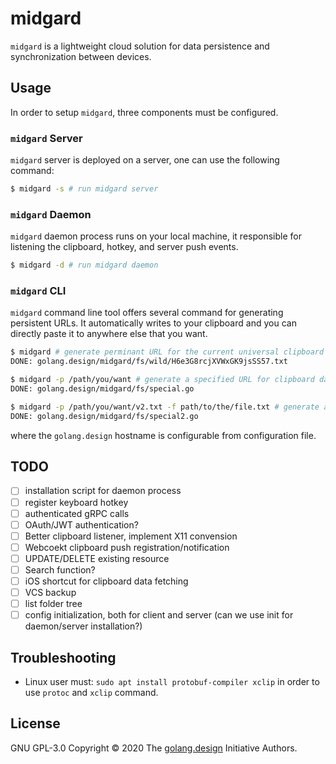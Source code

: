 # midgard

`midgard` is a lightweight cloud solution for data persistence and
synchronization between devices.

## Usage

In order to setup `midgard`, three components must be configured.

### `midgard` Server

`midgard` server is deployed on a server, one can use the following command:

```sh
$ midgard -s # run midgard server
```

### `midgard` Daemon

`midgard` daemon process runs on your local machine, it responsible for
listening the clipboard, hotkey, and server push events.

```sh
$ midgard -d # run midgard daemon
```

### `midgard` CLI

`midgard` command line tool offers several command for generating persistent
URLs. It automatically writes to your clipboard and you can directly paste
it to anywhere else that you want.

```sh
$ midgard # generate perminant URL for the current universal clipboard data
DONE: golang.design/midgard/fs/wild/H6e3G8rcjXVWxGK9jsSS57.txt

$ midgard -p /path/you/want # generate a specified URL for clipboard data
DONE: golang.design/midgard/fs/special.go

$ midgard -p /path/you/want/v2.txt -f path/to/the/file.txt # generate a specified URL for a given file
DONE: golang.design/midgard/fs/special2.go
```

where the `golang.design` hostname is configurable from configuration file.

## TODO

- [ ] installation script for daemon process
- [ ] register keyboard hotkey
- [ ] authenticated gRPC calls
- [ ] OAuth/JWT authentication?
- [ ] Better clipboard listener, implement X11 convension
- [ ] Webcoekt clipboard push registration/notification
- [ ] UPDATE/DELETE existing resource
- [ ] Search function?
- [ ] iOS shortcut for clipboard data fetching
- [ ] VCS backup
- [ ] list folder tree
- [ ] config initialization, both for client and server (can we use init for daemon/server installation?)

## Troubleshooting

- Linux user must: `sudo apt install protobuf-compiler xclip` in order to use `protoc` and `xclip` command.

## License

GNU GPL-3.0 Copyright &copy; 2020 The [golang.design](https://golang.design) Initiative Authors.